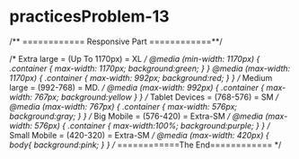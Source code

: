 # practicesProblem-13

/** ============  Responsive Part  ============**/

/* Extra large = (Up To 1170px) = XL */
@media (min-width: 1170px) {
    .container {
        max-width: 1170px;
 background:green;
    }
}
@media (max-width: 1170px) {
   .container {
        max-width: 992px;
 background:red;
    }
}
/* Medium large = (992-768) = MD. */
@media (max-width: 992px) {
   .container {
        max-width: 767px;
 background:yellow
    }
}
/* Tablet Devices = (768-576) = SM */
@media (max-width: 767px) {
   .container {
        max-width: 576px;
 background:gray;
    }
}
/* Big Mobile  = (576-420) = Extra-SM */
@media (max-width: 576px) {
     .container {
        max-width:100%;
 background:purple;
    }
}
/* Small Mobile = (420-320) = Extra-SM */
@media (max-width: 420px) {
  body{
 background:pink;
}
}
/* ============The End============ */
